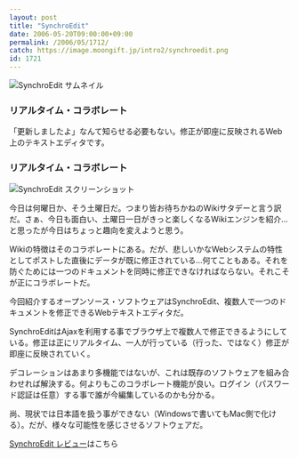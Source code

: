 ```yaml
---
layout: post
title: "SynchroEdit"
date: 2006-05-20T09:00:00+09:00
permalink: /2006/05/1712/
catch: https://image.moongift.jp/intro2/synchroedit.png
id: 1721
---
```

 ![SynchroEdit サムネイル](https://image.moongift.jp/intro2/synchroedit.t.png "SynchroEdit サムネイル")
  

### リアルタイム・コラボレート
  
「更新しましたよ」なんて知らせる必要もない。修正が即座に反映されるWeb上のテキストエディタです。  
<!--more-->  

### リアルタイム・コラボレート
  

![SynchroEdit スクリーンショット](https://image.moongift.jp/intro2/synchroedit.png "SynchroEdit スクリーンショット")

  

今日は何曜日か、そう土曜日だ。つまり皆お待ちかねのWikiサタデーと言う訳だ。さぁ、今日も面白い、土曜日一日がきっと楽しくなるWikiエンジンを紹介…と思ったが今日はちょっと趣向を変えようと思う。

  

Wikiの特徴はそのコラボレートにある。だが、悲しいかなWebシステムの特性としてポストした直後にデータが既に修正されている…何てこともある。それを防ぐためには一つのドキュメントを同時に修正できなければならない。それこそが正にコラボレートだ。

  

今回紹介するオープンソース・ソフトウェアはSynchroEdit、複数人で一つのドキュメントを修正できるWebテキストエディタだ。

  

SynchroEditはAjaxを利用する事でブラウザ上で複数人で修正できるようにしている。修正は正にリアルタイム、一人が行っている（行った、ではなく）修正が即座に反映されていく。

  

デコレーションはあまり多機能ではないが、これは既存のソフトウェアを組み合わせれば解決する。何よりもこのコラボレート機能が良い。ログイン（パスワード認証は任意）する事で誰が今編集しているのかも分かる。

  

尚、現状では日本語を扱う事ができない（Windowsで書いてもMac側で化ける）。だが、様々な可能性を感じさせるソフトウェアだ。

  

[SynchroEdit レビュー](http://oss.moongift.jp/review/i-1714.html)はこちら

